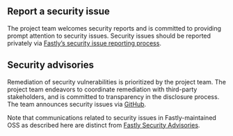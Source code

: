## Report a security issue

The project team welcomes security reports and is committed to providing prompt attention to security issues. Security issues should be reported privately via [Fastly’s security issue reporting process](https://www.fastly.com/security/report-security-issue).

## Security advisories

Remediation of security vulnerabilities is prioritized by the project team. The project team endeavors to coordinate remediation with third-party stakeholders, and is committed to transparency in the disclosure process. The team announces security issues via [GitHub](https://github.com/fastly/waf-simulator-automation/releases).

Note that communications related to security issues in Fastly-maintained OSS as described here are distinct from [Fastly Security Advisories](https://www.fastly.com/security-advisories).
